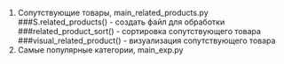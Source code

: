1. Сопутствующие товары, main_related_products.py   
    ###S.related_products() - создать файл для обработки   
    ###related_product_sort() - сортировка сопутствующего товара   
    ###visual_related_product() - визуализация сопутствующего товара   
2. Самые популярные категории, main_exp.py   
